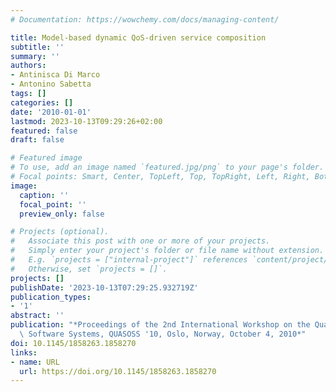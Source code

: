 ```yaml
---
# Documentation: https://wowchemy.com/docs/managing-content/

title: Model-based dynamic QoS-driven service composition
subtitle: ''
summary: ''
authors:
- Antinisca Di Marco
- Antonino Sabetta
tags: []
categories: []
date: '2010-01-01'
lastmod: 2023-10-13T09:29:26+02:00
featured: false
draft: false

# Featured image
# To use, add an image named `featured.jpg/png` to your page's folder.
# Focal points: Smart, Center, TopLeft, Top, TopRight, Left, Right, BottomLeft, Bottom, BottomRight.
image:
  caption: ''
  focal_point: ''
  preview_only: false

# Projects (optional).
#   Associate this post with one or more of your projects.
#   Simply enter your project's folder or file name without extension.
#   E.g. `projects = ["internal-project"]` references `content/project/deep-learning/index.md`.
#   Otherwise, set `projects = []`.
projects: []
publishDate: '2023-10-13T07:29:25.932719Z'
publication_types:
- '1'
abstract: ''
publication: "*Proceedings of the 2nd International Workshop on the Quality of Service-Oriented\
  \ Software Systems, QUASOSS '10, Oslo, Norway, October 4, 2010*"
doi: 10.1145/1858263.1858270
links:
- name: URL
  url: https://doi.org/10.1145/1858263.1858270
---
```

